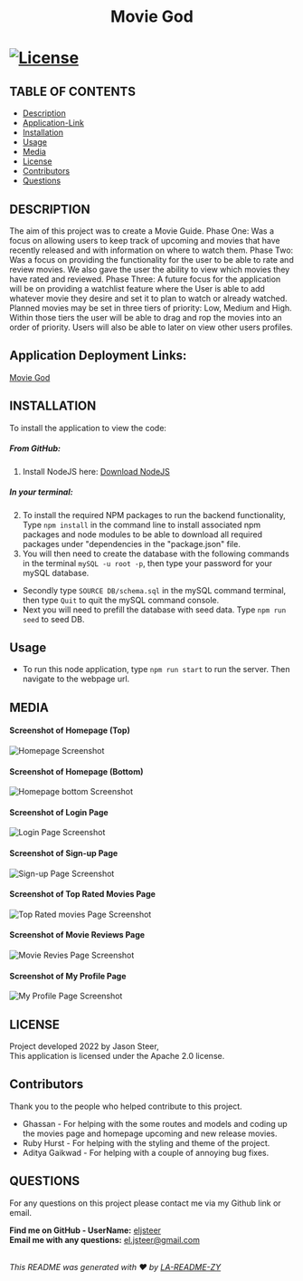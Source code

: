   <h1 align="center">Movie God<h1>

  [![License](https://img.shields.io/badge/License-Apache_2.0-blue.svg)](https://opensource.org/licenses/Apache-2.0)

  ## TABLE OF CONTENTS
  - [Description](#description)
  - [Application-Link](#application-deployment-links)
  - [Installation](#Installation)
  - [Usage](#Usage)
  - [Media](#Media)
  - [License](#License)
  - [Contributors](#contributors)
  - [Questions](#Questions)

  ## DESCRIPTION
  The aim of this project was to create a Movie Guide.
  Phase One: Was a focus on allowing users to keep track of upcoming and movies that have recently released and with information on where to watch them.
  Phase Two: Was a focus on providing the functionality for the user to be able to rate and review movies. We also gave the user the ability to view which movies they have rated and reviewed.
  Phase Three: A future focus for the application will be on providing a watchlist feature where the User is able to add whatever movie they desire and set it to plan to watch or already watched. Planned movies may be set in three tiers of priority: Low, Medium and High. Within those tiers the user will be able to drag and rop the movies into an order of priority. Users will also be able to later on view other users profiles.
  
  ## Application Deployment Links:

  [Movie God]()

  ## INSTALLATION
  To install the application to view the code:

  ##### From GitHub:

  1. Install NodeJS here: [Download NodeJS](https://nodejs.org/en/download/)

  ##### In your terminal: <br/>
  2. To install the required NPM packages to run the backend functionality, Type `npm install` in the command line to install associated npm packages and node modules to be able to download all required packages under "dependencies in the "package.json" file.
  3. You will then need to create the database with the following commands in the terminal `mySQL -u root -p`, then type your password for your mySQL database.
  * Secondly type `SOURCE DB/schema.sql` in the mySQL command terminal, then type `Quit` to quit the mySQL command console.
  * Next you will need to prefill the database with seed data. Type `npm run seed` to seed DB.

  ## Usage

  * To run this node application, type `npm run start` to run the server. Then navigate to the webpage url.

  ## MEDIA
  #### Screenshot of Homepage (Top)
  ![Homepage Screenshot](./public/images/readMe/homepage1_SS.jpg)

  #### Screenshot of Homepage (Bottom)
  ![Homepage bottom Screenshot](./public/images/readMe/homepage2_SS.jpg)

  #### Screenshot of Login Page
  ![Login Page Screenshot](./public/images/readMe/login_SS.jpg)

  #### Screenshot of Sign-up Page
  ![Sign-up Page Screenshot](./public/images/readMe/signup_SS.jpg)

  #### Screenshot of Top Rated Movies Page
  ![Top Rated movies Page Screenshot](./public/images/readMe/top_rated_movies-LoggedIn_SS.jpg)

  #### Screenshot of Movie Reviews Page
  ![Movie Revies Page Screenshot](./public/images/readMe/movie_review-LoggedIn_SS.jpg)

  #### Screenshot of My Profile Page
  ![My Profile Page Screenshot](./public/images/readMe/my_profile_reviewed-LoggedIn_SS.jpg)
  
  ## LICENSE
  Project developed 2022 by Jason Steer,<br />
  This application is licensed under the Apache 2.0 license.
  
  ## Contributors
  Thank you to the people who helped contribute to this project.

  * Ghassan - For helping with the some routes and models and coding up the movies page and homepage upcoming and new release movies.
  * Ruby Hurst - For helping with the styling and theme of the project.
  * Aditya Gaikwad - For helping with a couple of annoying bug fixes.

  ## QUESTIONS
  For any questions on this project please contact me via my Github link or email.<br />

  **Find me on GitHub - UserName:** [eljsteer](https://github.com/eljsteer)<br />
  **Email me with any questions:** el.jsteer@gmail.com<br />
  <br />
  
  _This README was generated with ❤️ by [LA-README-ZY](https://github.com/eljsteer/LA-README-ZY)_
